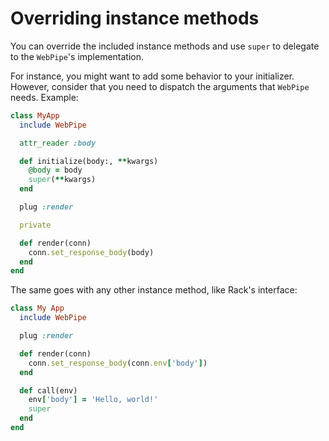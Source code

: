# Overriding instance methods

You can override the included instance methods and use `super` to delegate to
the `WebPipe`'s implementation.

For instance, you might want to add some behavior to your initializer. However,
consider that you need to dispatch the arguments that `WebPipe` needs. Example:

```ruby
class MyApp
  include WebPipe

  attr_reader :body

  def initialize(body:, **kwargs)
    @body = body
    super(**kwargs)
  end

  plug :render

  private

  def render(conn)
    conn.set_response_body(body)
  end
end
```

The same goes with any other instance method, like Rack's interface:

```ruby
class My App
  include WebPipe

  plug :render

  def render(conn)
    conn.set_response_body(conn.env['body'])
  end

  def call(env)
    env['body'] = 'Hello, world!'
    super
  end
end
```
